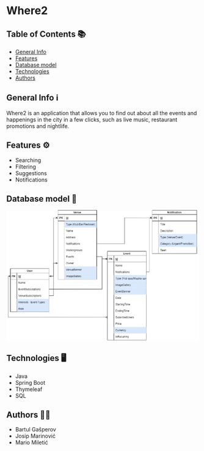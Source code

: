 # Where2
## Table of Contents 📚
* [ General Info ](#general-info)
* [ Features ](#features)
* [ Database model ](#database-model)
* [ Technologies ](#technologies)
* [ Authors ](#authors)

## General Info ℹ️
Where2 is an application that allows you to find out about all the events and happenings in the city in a few clicks, such as live music, restaurant promotions and nightlife.
## Features ⚙️ 
* Searching
* Filtering
* Suggestions
* Notifications
## Database model 💾
![Database model and app descrption](https://github.com/OSS-Java-Seminar-2022/Where2/blob/main/c86343ce-15ab-42e9-b148-b625536cc859.jpg?raw=true)
## Technologies 🖥️
* Java
* Spring Boot
* Thymeleaf
* SQL
## Authors 👨‍💻
* Bartul Gašperov
* Josip Marinović
* Mario Miletić
